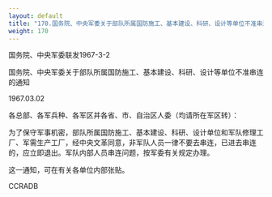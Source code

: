 ```yaml
---
layout: default
title: "170.国务院、中央军委关于部队所属国防施工、基本建设、科研、设计等单位不准串连的通知"
weight: 170
---
```


国务院、中央军委联发1967-3-2

国务院、中央军委关于部队所属国防施工、基本建设、科研、设计等单位不准串连的通知

1967.03.02

各总部、各军兵种、各军区并各省、市、自治区人委（均请所在军区转）：

为了保守军事机密，部队所属国防施工、基本建设、科研、设计单位和军队修理工厂、军需生产工厂，经中央文革同意，非军队人员一律不要去串连，已进去串连的，应立即退出。军队内部人员串连问题，按军委有关规定办理。

这一通知，可在有关各单位内部张贴。

CCRADB


